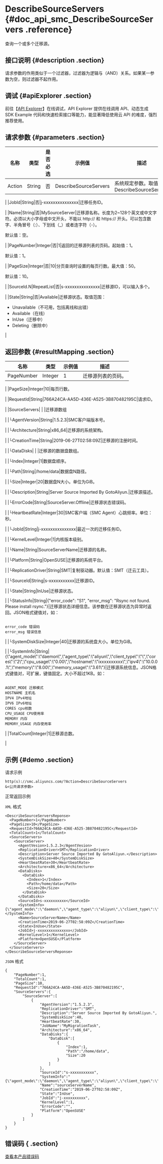 # DescribeSourceServers {#doc_api_smc_DescribeSourceServers .reference}

查询一个或多个迁移源。

## 接口说明 {#description .section}

请求参数的作用类似于一个过滤器，过滤器为逻辑与（AND）关系。如果某一参数为空，则过滤器不起作用。

## 调试 {#apiExplorer .section}

前往【[API Explorer](https://api.aliyun.com/#product=smc&api=DescribeSourceServers)】在线调试，API Explorer 提供在线调用 API、动态生成 SDK Example 代码和快速检索接口等能力，能显著降低使用云 API 的难度，强烈推荐使用。

## 请求参数 {#parameters .section}

|名称|类型|是否必选|示例值|描述|
|--|--|----|---|--|
|Action|String|否|DescribeSourceServers|系统规定参数。取值：DescribeSourceServers

 |
|JobId|String|否|j-xxxxxxxxxxxxxxx|迁移任务ID。

 |
|Name|String|否|MySourceServer|迁移源名称。长度为2~128个英文或中文字符。必须以大小字母或中文开头，不能以 http:// 和 https:// 开头。可以包含数字、半角冒号（:）、下划线（\_）或者连字符（-）。

 默认值：空。

 |
|PageNumber|Integer|否|1|返回的迁移源列表的页码。起始值：1。

 默认值：1。

 |
|PageSize|Integer|否|10|分页查询时设置的每页行数。最大值：50。

 默认值：10。

 |
|SourceId.N|RepeatList|否|s-xxxxxxxxxxxxxxx|迁移源ID，可以输入多个。

 |
|State|String|否|Available|迁移源状态。取值范围：

 -   Unavailable（不可用，包括离线和出错）
-   Available（在线）
-   InUse（迁移中）
-   Deleting（删除中）

 |

## 返回参数 {#resultMapping .section}

|名称|类型|示例值|描述|
|--|--|---|--|
|PageNumber|Integer|1|迁移源列表的页码。

 |
|PageSize|Integer|10|每页行数。

 |
|RequestId|String|766A24CA-AA5D-436E-A525-3B870482195C|请求ID。

 |
|SourceServers| | |迁移源数组

 |
|└AgentVersion|String|1.5.2.3|SMC客户端版本号。

 |
|└Architecture|String|x86\_64|迁移源的系统架构。

 |
|└CreationTime|String|2019-06-27T02:58:09Z|迁移源的注册时间。

 |
|└DataDisks| | |迁移源的数据盘数组。

 |
|└Index|Integer|1|数据盘顺序。

 |
|└Path|String|/home/data|数据盘N路径。

 |
|└Size|Integer|20|数据盘N大小。单位为GiB。

 |
|└Description|String|Server Source Imported By GotoAliyun.|迁移源描述。

 |
|└ErrorCode|String|SourceServer.Offline|迁移源状态错误码。

 |
|└HeartbeatRate|Integer|30|SMC客户端（SMC Agent）心跳频率。单位：秒。

 |
|└JobId|String|j-xxxxxxxxxxxxxxx|最近一次的迁移任务ID。

 |
|└KernelLevel|Integer|1|内核版本级别。

 |
|└Name|String|SourceServerName|迁移源的名称。

 |
|└Platform|String|OpenSUSE|迁移源的系统平台。

 |
|└ReplicationDriver|String|SMT|复制驱动器。默认值：SMT（迁云工具）。

 |
|└SourceId|String|s-xxxxxxxxxxx|迁移源ID。

 |
|└State|String|InUse|迁移源状态。

 |
|└StatusInfo|String|\{"error\_code": "S1", "error\_msg": "Rsync not found. Please install rsync."\}|迁移源状态详细信息。该参数在迁移源状态为异常时返回。JSON格式键值对，如：

 ```

error_code 错误码
error_msg 错误信息

```

 |
|└SystemDiskSize|Integer|40|迁移源的系统盘大小。单位为GiB。

 |
|└SystemInfo|String|\{\\"agent\_mode\\":\\"daemon\\",\\"agent\_type\\":\\"aliyun\\",\\"client\_type\\":\\"\\",\\"cores\\":\\"2\\",\\"cpu\_usage\\":\\"0.00\\",\\"hostname\\":\\"ixxxxxxxxxx\\",\\"ipv4\\":\\"10.0.0.1\\",\\"memory\\":\\"8.00\\",\\"memory\_usage\\":\\"3.61\\"\}|迁移源系统信息。JSON格式键值对，可扩展，键值固定。大小不超过1KB。如：

 ```

AGENT_MODE 迁移模式
HOSTNAME 主机名
IPV4 IPv4地址
IPV6 IPv6地址
CORES cpu核数
CPU_USAGE CPU使用率
MEMORY 内存
MEMORY_USAGE 内存使用率

```

 |
|TotalCount|Integer|1|迁移源总数。

 |

## 示例 {#demo .section}

请求示例

``` {#request_demo}
http(s)://smc.aliyuncs.com/?Action=DescribeSourceServers
&<公共请求参数>
```

正常返回示例

`XML` 格式

``` {#xml_return_success_demo}
<DescribeSourceServersReponse>
  <PageNumber>1</PageNumber>
  <PageSize>10</PageSize>
  <RequestId>766A24CA-AA5D-436E-A525-3B870482195C</RequestId>
  <TotalCount>1</TotalCount>
  <SourceServers>
    <SourceServer>
      <AgentVesion>1.5.2.3</AgentVesion>
      <ReplicationDriver>SMT</ReplicationDriver>
      <Description>Server Source Imported By GotoAliyun.</Description>
      <SystemDiskSize>40</SystemDiskSize>
      <HeartbeatRate>30</HeartbeatRate>
      <Architecture>x86_64</Architecture>
      <DataDisks>
        <DataDisk>
          <Index>1</Index>
          <Path>/home/data</Path>
          <Size>20</Size>
        </DataDisk>
      </DataDisks>
      <SourceId>s-xxxxxxxxxx</SourceId>
      <SystemInfo>{\"agent_mode\":\"daemon\",\"agent_type\":\"aliyun\",\"client_type\":\"\",\"cores\":\"2\",\"cpu_usage\":\"0.00\",\"hostname\":\"ixxxxxxxxxx\",\"ipv4\":\"10.0.0.1\",\"memory\":\"8.00\",\"memory_usage\":\"3.61\"}</SystemInfo>
      <Name>SourceServerName</Name>
      <CreationTime>2019-06-27T02:58:09Z</CreationTime>
      <State>InUse</State>
      <JobId>j-xxxxxxxxxxxxxxx</JobId>
      <KernelLevel>1</KernelLevel>
      <Platform>OpenSUSE</Platform>
    </SourceServer>
  </SourceServers>
</DescribeSourceServersReponse>

```

`JSON` 格式

``` {#json_return_success_demo}
{
	"PageNumber":1,
	"TotalCount":1,
	"PageSize":10,
	"RequestId":"766A24CA-AA5D-436E-A525-3B870482195C",
	"SourceServers":{
		"SourceServer":[
			{
				"AgentVersion":"1.5.2.3",
				"ReplicationDriver":"SMT",
				"Description":"Server Source Imported By GotoAliyun.",
				"SystemDiskSize":40,
				"HeartbeatRate":30,
				"JobName":"MyMigrationTask",
				"Architecture":"x86_64",
				"DataDisks":{
					"DataDisk":[
						{
							"Index":1,
							"Path":"/home/data",
							"Size":20
						}
					]
				},
				"SourceId":"s-xxxxxxxxxxx",
				"SystemInfo":"{\"agent_mode\":\"daemon\",\"agent_type\":\"aliyun\",\"client_type\":\"\",\"cores\":\"2\",\"cpu_usage\":\"0.00\",\"hostname\":\"ixxxxxxxxxxx\",\"ipv4\":\"10.0.0.1\",\"memory\":\"8.00\",\"memory_usage\":\"3.61\"}",
				"Name":"sourceServerName",
				"CreationTime":"2019-06-27T02:58:09Z",
				"State":"InUse",
				"JobId":"j-xxxxxxxxxx",
				"KernelLevel":1,
				"ErrorCode":"",
				"Platform":"OpenSUSE"
			}
		]
	}
}
```

## 错误码 { .section}

[查看本产品错误码](https://error-center.aliyun.com/status/product/smc)

